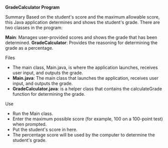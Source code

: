 **GradeCalculator Program**

Summary
Based on the student's score and the maximum allowable score, this Java application determines and shows the student's grade. There are two classes in the program:

**Main**: Manages user-provided scores and shows the grade that has been determined.
**GradeCalculator**: Provides the reasoning for determining the grade as a percentage.

Files
- The main class, Main.java, is where the application launches, receives user input, and outputs the grade.
- **Main.java**: The main class that launches the application, receives user input, and outputs the grade.
- **GradeCalculator.java**: is a helper class that contains the calculateGrade function for determining the grade.

Use
- Run the Main class.
- Enter the maximum possible score (for example, 100 on a 100-point test) when prompted.
- Put the student's score in here.
- The percentage score will be used by the computer to determine the student's grade.
